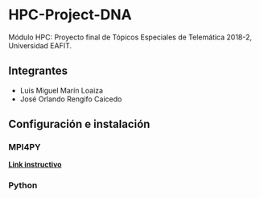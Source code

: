 # HPC-Project-DNA
Módulo HPC: Proyecto final de Tópicos Especiales de Telemática 2018-2, Universidad EAFIT. 


## Integrantes

- Luis Miguel Marín Loaiza
- José Orlando Rengifo Caicedo


## Configuración e instalación

### MPI4PY

[**Link instructivo**](https://rabernat.github.io/research_computing/parallel-programming-with-mpi-for-python.html)

### Python
<!--stackedit_data:
eyJoaXN0b3J5IjpbMTAxNTg4MzIwNV19
-->